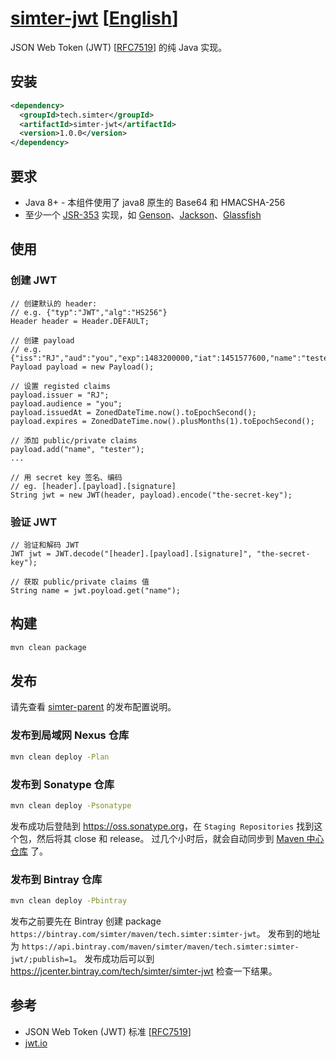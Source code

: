 # [simter-jwt](https://github.com/simter/simter-jwt) [[English]]

JSON Web Token (JWT) [[RFC7519]] 的纯 Java 实现。

## 安装

```xml
<dependency>
  <groupId>tech.simter</groupId>
  <artifactId>simter-jwt</artifactId>
  <version>1.0.0</version>
</dependency>
```

## 要求

- Java 8+ - 本组件使用了 java8 原生的 Base64 和 HMACSHA-256
- 至少一个 [JSR-353] 实现，如 [Genson]、[Jackson]、[Glassfish]

## 使用

### 创建 JWT
```
// 创建默认的 header: 
// e.g. {"typ":"JWT","alg":"HS256"}
Header header = Header.DEFAULT;

// 创建 payload
// e.g. {"iss":"RJ","aud":"you","exp":1483200000,"iat":1451577600,"name":"tester"}
Payload payload = new Payload();

// 设置 registed claims
payload.issuer = "RJ";
payload.audience = "you";
payload.issuedAt = ZonedDateTime.now().toEpochSecond();
payload.expires = ZonedDateTime.now().plusMonths(1).toEpochSecond();

// 添加 public/private claims
payload.add("name", "tester");
...

// 用 secret key 签名、编码
// eg. [header].[payload].[signature]
String jwt = new JWT(header, payload).encode("the-secret-key");
```

### 验证 JWT

```
// 验证和解码 JWT
JWT jwt = JWT.decode("[header].[payload].[signature]", "the-secret-key");

// 获取 public/private claims 值
String name = jwt.poyload.get("name");
```

## 构建

```bash
mvn clean package
```

## 发布

请先查看 [simter-parent] 的发布配置说明。

### 发布到局域网 Nexus 仓库

```bash
mvn clean deploy -Plan
```

### 发布到 Sonatype 仓库

```bash
mvn clean deploy -Psonatype
```

发布成功后登陆到 <https://oss.sonatype.org>，在 `Staging Repositories` 找到这个包，然后将其 close 和 release。
过几个小时后，就会自动同步到 [Maven 中心仓库](http://repo1.maven.org/maven2/tech/simter/simter-jwt) 了。

### 发布到 Bintray 仓库

```bash
mvn clean deploy -Pbintray
```

发布之前要先在 Bintray 创建 package `https://bintray.com/simter/maven/tech.simter:simter-jwt`。
发布到的地址为 `https://api.bintray.com/maven/simter/maven/tech.simter:simter-jwt/;publish=1`。
发布成功后可以到 <https://jcenter.bintray.com/tech/simter/simter-jwt> 检查一下结果。

## 参考

- JSON Web Token (JWT) 标准 [[RFC7519]]
- [jwt.io](https://jwt.io)

[JSON Web Token]: https://tools.ietf.org/html/rfc7519
[RFC7519]: https://tools.ietf.org/html/rfc7519
[JSR-353]: https://jcp.org/en/jsr/detail?id=353
[Genson]: http://owlike.github.io/genson
[Jackson]: https://github.com/FasterXML/jackson-datatype-jsr353
[Glassfish]: https://jsonp.java.net/download.html
[simter-parent]: https://github.com/simter/simter-parent/blob/master/docs/README.zh-cn.md
[English]: https://github.com/simter/simter-jwt/blob/master/README.md